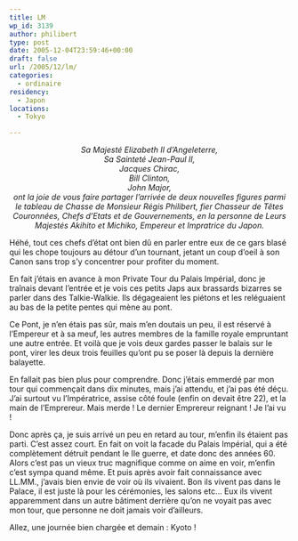 ```yaml
---
title: LM
wp_id: 3139
author: philibert
type: post
date: 2005-12-04T23:59:46+00:00
draft: false
url: /2005/12/lm/
categories:
  - ordinaire
residency:
  - Japon
locations:
  - Tokyo

---
```

<p style="text-align: center;">
  <em>Sa Majesté Elizabeth II d&rsquo;Angeleterre,</em><br /> <em> Sa Sainteté Jean-Paul II,</em><br /> <em> Jacques Chirac,</em><br /> <em> Bill Clinton,</em><br /> <em> John Major,</em><br /> <em> ont la joie de vous faire partager l&rsquo;arrivée de deux nouvelles figures parmi le tableau de Chasse de Monsieur Régis Philibert, fier Chasseur de Têtes Couronnées, Chefs d&rsquo;Etats et de Gouvernements, en la personne de Leurs Majestés Akihito et Michiko, Empereur et Impratrice du Japon.</em>
</p>

Héhé, tout ces chefs d&rsquo;état ont bien dû en parler entre eux de ce gars blasé qui les chope toujours au détour d&rsquo;un tournant, jetant un coup d&rsquo;oeil à son Canon sans trop s&rsquo;y concentrer pour profiter du moment.

En fait j&rsquo;étais en avance à mon Private Tour du Palais Impérial, donc je traînais devant l&rsquo;entrée et je vois ces petits Japs aux brassards bizarres se parler dans des Talkie-Walkie. Ils dégageaient les piétons et les reléguaient au bas de la petite pentes qui mène au pont.

Ce Pont, je n&rsquo;en étais pas sûr, mais m&rsquo;en doutais un peu, il est réservé à l&rsquo;Empereur et à sa meuf, les autres membres de la famille royale empruntant une autre entrée. Et voilà que je vois deux gardes passer le balais sur le pont, virer les deux trois feuilles qu&rsquo;ont pu se poser là depuis la dernière balayette.

En fallait pas bien plus pour comprendre. Donc j&rsquo;étais emmerdé par mon tour qui commençait dans dix minutes, mais j&rsquo;ai attendu, et j&rsquo;ai pas été déçu. J&rsquo;ai surtout vu l&rsquo;Impératrice, assise côté foule (enfin on devait être 22), et la main de l&rsquo;Emprereur. Mais merde ! Le dernier Emprereur reignant ! Je l&rsquo;ai vu !

Donc après ça, je suis arrivé un peu en retard au tour, m&rsquo;enfin ils étaient pas parti. C&rsquo;est assez court. En fait on voit la facade du Palais Impérial, qui a été complètement détruit pendant le IIe guerre, et date donc des années 60. Alors c&rsquo;est pas un vieux truc magnifique comme on aime en voir, m&rsquo;enfin c&rsquo;est sympa quand même. Et puis après avoir fait connaissance avec LL.MM., j&rsquo;avais bien envie de voir où ils vivaient. Bon ils vivent pas dans le Palace, il est juste là pour les cérémonies, les salons etc&#8230; Eux ils vivent apparemment dans un autre bâtiment derrière qu&rsquo;on ne voyait pas avec mon tour, que personne ne doit jamais voir d&rsquo;ailleurs.

Allez, une journée bien chargée et demain : Kyoto !